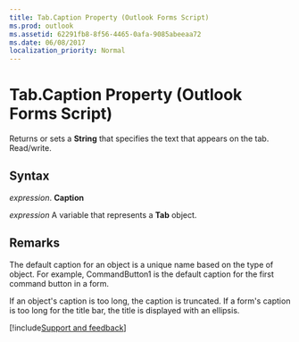 ```yaml
---
title: Tab.Caption Property (Outlook Forms Script)
ms.prod: outlook
ms.assetid: 62291fb8-8f56-4465-0afa-9085abeeaa72
ms.date: 06/08/2017
localization_priority: Normal
---
```



# Tab.Caption Property (Outlook Forms Script)

Returns or sets a  **String** that specifies the text that appears on the tab. Read/write.


## Syntax

_expression_. **Caption**

_expression_ A variable that represents a  **Tab** object.


## Remarks

The default caption for an object is a unique name based on the type of object. For example, CommandButton1 is the default caption for the first command button in a form.

If an object's caption is too long, the caption is truncated. If a form's caption is too long for the title bar, the title is displayed with an ellipsis.

[!include[Support and feedback](~/includes/feedback-boilerplate.md)]